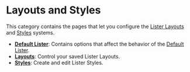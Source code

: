 # Layouts and Styles

This category contains the pages that let you configure the [Lister Layouts](/Manual/basic_concepts/the_lister/layouts/RAEDME.md) and [Styles](/Manual/basic_concepts/the_lister/styles.md) systems.

- **[Default Lister](/Manual/preferences/preferences_categories/layouts_and_styles/default_lister.md)**: Contains options that affect the behavior of the [Default Lister](/Manual/basic_concepts/the_lister/the_default_lister.md).
- **[Layouts](/Manual/preferences/preferences_categories/layouts_and_styles/layouts.md)**: Control your saved Lister Layouts.
- **[Styles](/Manual/preferences/preferences_categories/layouts_and_styles/styles.md)**: Create and edit Lister Styles.
